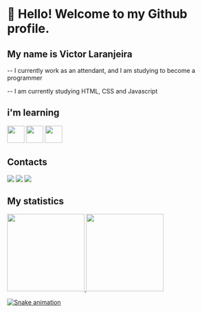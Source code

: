 # 👋 Hello! Welcome to my Github profile.
## My name is Victor Laranjeira

-- I currently work as an attendant, and I am studying to become a programmer

-- I am currently studying HTML, CSS and Javascript

## i'm learning

<img src="https://cdn.jsdelivr.net/gh/devicons/devicon/icons/html5/html5-original-wordmark.svg" width="40" height="40" /> <img src="https://cdn.jsdelivr.net/gh/devicons/devicon/icons/css3/css3-original-wordmark.svg" width="40" height="40" /> <img src="https://cdn.jsdelivr.net/gh/devicons/devicon/icons/javascript/javascript-original.svg" width="40" height="40" />

## Contacts
<div>
<a href = "mailto:laranjeira.victor@gmail.com"><img loading="lazy" src="https://img.shields.io/badge/Gmail-D14836?style=for-the-badge&logo=gmail&logoColor=white" target="_blank"></a>
<a href="https://www.linkedin.com/in/victor-barros-laranjeira-ab3678186/" target="_blank"><img loading="lazy" src="https://img.shields.io/badge/-LinkedIn-%230077B5?style=for-the-badge&logo=linkedin&logoColor=white" target="_blank"></a>   
<a href="https://www.instagram.com/victorlaranjeira_/?next=%2F" target="_blank"><img loading="lazy" src="https://img.shields.io/badge/-Instagram-%23E4405F?style=for-the-badge&logo=instagram&logoColor=white" target="_blank"></a>
</div>

## My statistics
<div>
<a href="https://github.com/victorlaranjeira">
<img loading="lazy" height="180em" src="https://github-readme-stats.vercel.app/api/top-langs/?username=victorlaranjeira&layout=compact&langs_count=7&theme=dracula"/>
<img loading="lazy" height="180em" src="https://github-readme-stats.vercel.app/api?username=victorlaranjeira&show_icons=true&theme=dracula&include_all_commits=true&count_private=true"/>
</div>

![Snake animation](https://github.com/victorlaranjeira/blob/output/github-contribution-grid-snake.svg)
               
